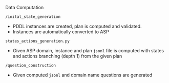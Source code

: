 Data Computation

`/inital_state_generation`
 - PDDL instances are created, plan is computed and validated. 
 - Instances are automatically converted to ASP

`states_actions_generation.py`
- Given ASP domain, instance and plan `jsonl` file is computed with states and actions branching (depth 1) from the given plan

`/question_construction`
- Given computed `jsonl` and domain name questions are generated
